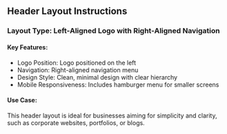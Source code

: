 ## Header Layout Instructions

### Layout Type: Left-Aligned Logo with Right-Aligned Navigation

#### Key Features:
- Logo Position: Logo positioned on the left
- Navigation: Right-aligned navigation menu
- Design Style: Clean, minimal design with clear hierarchy
- Mobile Responsiveness: Includes hamburger menu for smaller screens

#### Use Case:
This header layout is ideal for businesses aiming for simplicity and clarity, such as corporate websites, portfolios, or blogs. 